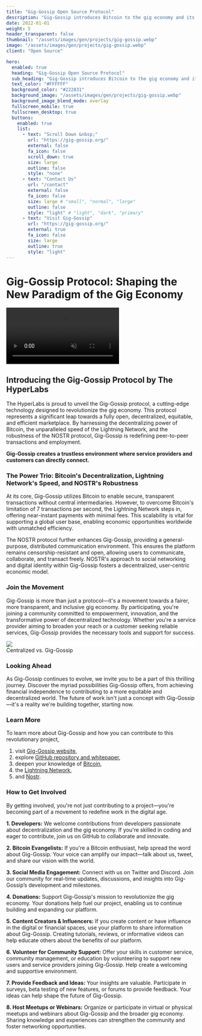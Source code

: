 ```yaml
---
title: "Gig-Gossip Open Source Protocol"
description: "Gig-Gossip introduces Bitcoin to the gig economy and its wide audience of everyday users with the incentive of higher payouts and correspondingly lower prices."
date: 2022-01-01
weight: 5
header_transparent: false
thumbnail: "/assets/images/gen/projects/gig-gossip.webp"
image: "/assets/images/gen/projects/gig-gossip.webp"
client: "Open Source"

hero:
  enabled: true
  heading: "Gig-Gossip Open Source Protocol"
  sub_heading: "Gig-Gossip introduces Bitcoin to the gig economy and its wide audience of everyday users with the incentive of higher payouts and correspondingly lower prices."
  text_color: "#FFFFFF"
  background_color: "#222831"
  background_image: "/assets/images/gen/projects/gig-gossip.webp"
  background_image_blend_mode: overlay
  fullscreen_mobile: true
  fullscreen_desktop: true
  buttons:
    enabled: true
    list:
      - text: "Scroll Down &nbsp;"
        url: "https://gig-gossip.org/"
        external: false
        fa_icon: false
        scroll_down: true
        size: large
        outline: false
        style: "none"
      - text: "Contact Us"
        url: "/contact"
        external: false
        fa_icon: false
        size: large # "small", "normal", "large"
        outline: false
        style: "light" # "light", "dark", "primary"
      - text: "Visit Gig-Gossip"
        url: "https://gig-gossip.org/"
        external: true
        fa_icon: false
        size: large
        outline: true
        style: "light"
---
```

# Gig-Gossip Protocol: Shaping the New Paradigm of the Gig Economy

<video class="col-12" loop="" muted="" autoplay="" playsinline="" src="https://gig-gossip.org/public/video/video1080.mp4"></video>

## Introducing the Gig-Gossip Protocol by The HyperLabs

The HyperLabs is proud to unveil the Gig-Gossip protocol, a cutting-edge technology designed to revolutionize the gig economy. This protocol represents a significant leap towards a fully open, decentralized, equitable, and efficient marketplace. By harnessing the decentralizing power of Bitcoin, the unparalleled speed of the Lightning Network, and the robustness of the NOSTR protocol, Gig-Gossip is redefining peer-to-peer transactions and employment.

**Gig-Gossip creates a trustless environment where service providers and customers can directly connect.**

### The Power Trio: Bitcoin's Decentralization, Lightning Network's Speed, and NOSTR's Robustness

At its core, Gig-Gossip utilizes Bitcoin to enable secure, transparent transactions without central intermediaries. However, to overcome Bitcoin's limitation of 7 transactions per second, the Lightning Network steps in, offering near-instant payments with minimal fees. This scalability is vital for supporting a global user base, enabling economic opportunities worldwide with unmatched efficiency.

The NOSTR protocol further enhances Gig-Gossip, providing a general-purpose, distributed communication environment. This ensures the platform remains censorship-resistant and open, allowing users to communicate, collaborate, and transact freely. NOSTR's approach to social networking and digital identity within Gig-Gossip fosters a decentralized, user-centric economic model.

### Join the Movement

Gig-Gossip is more than just a protocol—it's a movement towards a fairer, more transparent, and inclusive gig economy. By participating, you're joining a community committed to empowerment, innovation, and the transformative power of decentralized technology. Whether you're a service provider aiming to broaden your reach or a customer seeking reliable services, Gig-Gossip provides the necessary tools and support for success.

<div class='col-12' style="background-color: white">
<img src="https://github.com/DontTrustVerifyOrg/gig-gossip/raw/main/whitepaper/centdecent.png"/>
</div>
Centralized vs. Gig-Gossip

### Looking Ahead

As Gig-Gossip continues to evolve, we invite you to be a part of this thrilling journey. Discover the myriad possibilities Gig-Gossip offers, from achieving financial independence to contributing to a more equitable and decentralized world. The future of work isn't just a concept with Gig-Gossip—it's a reality we're building together, starting now.

### Learn More 

To learn more about Gig-Gossip and how you can contribute to this revolutionary project, 
1. visit  [Gig-Gossip website](https://gig-gossip.org/),
2. explore [GitHub repository and whitepaper](https://github.com/DontTrustVerifyOrg/gig-gossip), 
3. deepen your knowledge of [Bitcoin](https://bitcoin.org), 
4. the [Lightning Network](https://lightning.network/), 
5. and [Nostr](https://nostr.com/).

### How to Get Involved

By getting involved, you're not just contributing to a project—you're becoming part of a movement to redefine work in the digital age.

**1. Developers:** We welcome contributions from developers passionate about decentralization and the gig economy. If you're skilled in coding and eager to contribute, join us on GitHub to collaborate and innovate.

**2. Bitcoin Evangelists:** If you're a Bitcoin enthusiast, help spread the word about Gig-Gossip. Your voice can amplify our impact—talk about us, tweet, and share our vision with the world.

**3. Social Media Engagement:** Connect with us on Twitter and Discord. Join our community for real-time updates, discussions, and insights into Gig-Gossip’s development and milestones.

**4. Donations:** Support Gig-Gossip's mission to revolutionize the gig economy. Your donations help fuel our project, enabling us to continue building and expanding our platform.

**5. Content Creators & Influencers:** If you create content or have influence in the digital or financial spaces, use your platform to share information about Gig-Gossip. Creating tutorials, reviews, or informative videos can help educate others about the benefits of our platform.

**6. Volunteer for Community Support:** Offer your skills in customer service, community management, or education by volunteering to support new users and service providers joining Gig-Gossip. Help create a welcoming and supportive environment.

**7. Provide Feedback and Ideas:** Your insights are valuable. Participate in surveys, beta testing of new features, or forums to provide feedback. Your ideas can help shape the future of Gig-Gossip.

**8. Host Meetups or Webinars:** Organize or participate in virtual or physical meetups and webinars about Gig-Gossip and the broader gig economy. Sharing knowledge and experiences can strengthen the community and foster networking opportunities.
